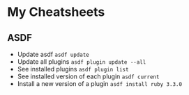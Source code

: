 # My Cheatsheets

## ASDF
* Update asdf `asdf update`
* Update all plugins `asdf plugin update --all`
* See installed plugins `asdf plugin list`
* See installed version of each plugin `asdf current`
* Install a new version of a plugin `asdf install ruby 3.3.0`